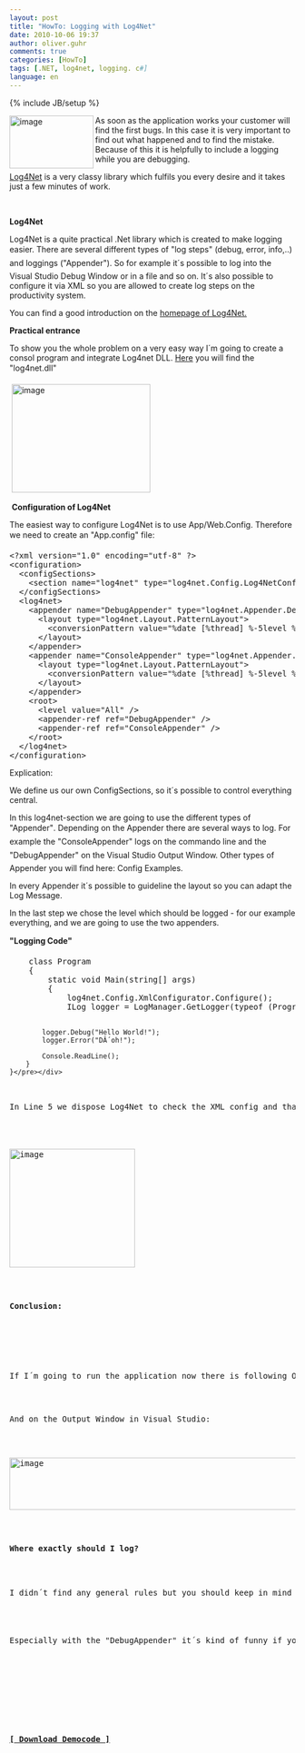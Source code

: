 ```yaml
---
layout: post
title: "HowTo: Logging with Log4Net"
date: 2010-10-06 19:37
author: oliver.guhr
comments: true
categories: [HowTo]
tags: [.NET, log4net, logging. c#]
language: en
---
```

{% include JB/setup %}
<p><img border="0" alt="image" align="left" src="http://code-inside.de/blog/wp-content/uploads/image-thumb701.png" width="148" height="93" />As soon as the application works your customer will find the first bugs. In this case it is very important to find out what happened and to find the mistake. Because of this it is helpfully to include a logging while you are debugging. </p>  <p><a href="http://logging.apache.org/log4net/download.html">Log4Net</a> is a very classy library which fulfils you every desire and it takes just a few minutes of work.</p> <!--more-->  <p>&#160;</p>  <p><b>Log4Net</b></p>  <p>Log4Net is a quite practical .Net library which is created to make logging easier. There are several different types of "log steps" (debug, error, info,..) and loggings ("Appender"). So for example it´s possible to log into the Visual Studio Debug Window or in a file and so on. It´s also possible to configure it via XML so you are allowed to create log steps on the productivity system.</p>  <p>You can find a good introduction on the <a href="http://logging.apache.org/log4net/release/manual/introduction.html">homepage of Log4Net.</a> </p>  <p><b>Practical entrance </b></p>  <p><b></b></p>  <p>To show you the whole problem on a very easy way I´m going to create a consol program and integrate Log4net DLL. <a href="http://logging.apache.org/log4net/download.html">Here</a> you will find the "log4net.dll"</p>  <p></p>  <p>&#160;<img border="0" alt="image" src="http://code-inside.de/blog/wp-content/uploads/image-thumb702.png" width="244" height="191" /></p>  <p>&#160;<b>Configuration of Log4Net</b></p>  <p align="left">The easiest way to configure Log4Net is to use App/Web.Config. Therefore we need to create an "App.config" file: </p>  <p></p>  <div style="padding-bottom: 0px; margin: 0px; padding-left: 0px; padding-right: 0px; display: inline; float: none; padding-top: 0px" id="scid:812469c5-0cb0-4c63-8c15-c81123a09de7:62c5b207-e515-4818-82fb-9691775b938e" class="wlWriterEditableSmartContent"><pre name="code" class="xml">&lt;?xml version="1.0" encoding="utf-8" ?&gt;
&lt;configuration&gt;
  &lt;configSections&gt;
    &lt;section name="log4net" type="log4net.Config.Log4NetConfigurationSectionHandler, log4net"/&gt;
  &lt;/configSections&gt;
  &lt;log4net&gt;
    &lt;appender name="DebugAppender" type="log4net.Appender.DebugAppender" &gt;
      &lt;layout type="log4net.Layout.PatternLayout"&gt;
        &lt;conversionPattern value="%date [%thread] %-5level %logger [%property{NDC}] - %message%newline" /&gt;
      &lt;/layout&gt;
    &lt;/appender&gt;
    &lt;appender name="ConsoleAppender" type="log4net.Appender.ConsoleAppender"&gt;
      &lt;layout type="log4net.Layout.PatternLayout"&gt;
        &lt;conversionPattern value="%date [%thread] %-5level %logger [%property{NDC}] - %message%newline" /&gt;
      &lt;/layout&gt;
    &lt;/appender&gt;
    &lt;root&gt;
      &lt;level value="All" /&gt;
      &lt;appender-ref ref="DebugAppender" /&gt;
      &lt;appender-ref ref="ConsoleAppender" /&gt;
    &lt;/root&gt;
  &lt;/log4net&gt;
&lt;/configuration&gt;</pre></div>

<p></p>

<p>Explication:</p>

<p>We define us our own ConfigSections, so it´s possible to control everything central.</p>

<p>In this log4net-section we are going to use the different types of "Appender". Depending on the Appender there are several ways to log. For example the "ConsoleAppender" logs on the commando line and the "DebugAppender" on the Visual Studio Output Window. Other types of Appender you will find here: Config Examples.</p>

<p>In every Appender it´s possible to guideline the layout so you can adapt the Log Message. </p>

<p>In the last step we chose the level which should be logged - for our example everything, and we are going to use the two appenders.</p>

<p><b>"Logging Code" </b></p>

<div style="padding-bottom: 0px; margin: 0px; padding-left: 0px; padding-right: 0px; display: inline; float: none; padding-top: 0px" id="scid:812469c5-0cb0-4c63-8c15-c81123a09de7:40fbe398-29b7-4258-9310-4c0aa7000dc0" class="wlWriterEditableSmartContent"><pre name="code" class="c#">    class Program
    {
        static void Main(string[] args)
        {
            log4net.Config.XmlConfigurator.Configure();
            ILog logger = LogManager.GetLogger(typeof (Program));

            logger.Debug("Hello World!");
            logger.Error("DÂ´oh!");

            Console.ReadLine();
        }
    }</pre></div>

<p>In Line 5 we dispose Log4Net to check the XML config and than we get our Logger. The Logger has a method for every "Log Level".</p>

<p><img border="0" alt="image" src="http://code-inside.de/blog/wp-content/uploads/image-thumb703.png" width="221" height="209" /></p>

<p><b>Conclusion: </b></p>

<p>If I´m going to run the application now there is following Output on the console: <img border="0" alt="image" src="http://code-inside.de/blog/wp-content/uploads/image-thumb704.png" width="487" height="60" /></p>

<p>And on the Output Window in Visual Studio: </p>

<p><img border="0" alt="image" src="http://code-inside.de/blog/wp-content/uploads/image-thumb705.png" width="509" height="92" /></p>

<p><b>Where exactly should I log? </b></p>

<p>I didn´t find any general rules but you should keep in mind that the sense of logging is to localise mistakes. So for example you could logout the parameter or "important calls from other services" and the output. With this it´s easier for you to get a feeling for the Code. </p>

<p>Especially with the "DebugAppender" it´s kind of funny if you press a button and you can see how the request walks to the levels and logg out the values. Nerd paradise. J</p>

<p></p>

<p></p>

<p><strong><a href="http://code-inside.de/files/democode/log4netintro/log4netintro.zip">[ Download Democode ]</a></strong></p>
